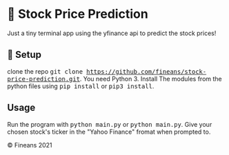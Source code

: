 # 🤖 Stock Price Prediction

Just a tiny terminal app using the yfinance api to predict the stock prices!

## 🔨 Setup

clone the repo <kbd>git clone https://github.com/fineans/stock-price-prediction.git</kbd>.
You need Python 3. Install The modules from the python files using <kbd>pip install</kbd> or <kbd>pip3 install</kbd>.

## Usage

Run the program with <kbd>python main.py</kbd> or <kbd>python main.py</kbd>. Give your chosen stock's ticker in the "Yahoo Finance" fromat when prompted to.



© Fineans 2021
